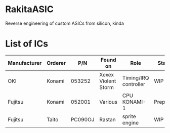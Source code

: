 # RakitaASIC
Reverse engineering of custom ASICs from silicon, kinda

# List of ICs
|Manufacturer|Orderer|P/N|Found on|Role|Status|
|------------|-------|---|--------|----|------|
|OKI|Konami|053252|Xexex <br> Violent Storm|Timing/IRQ controller|WIP|
|Fujitsu|Konami|052001|Various|CPU KONAMI-1|Preparing|
|Fujitsu|Taito|PC090OJ|Rastan|sprite engine|WIP|
